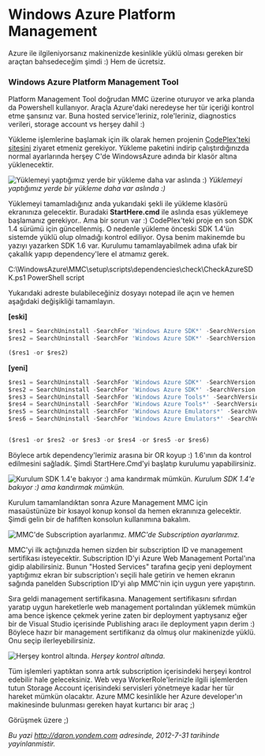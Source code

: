 # Windows Azure Platform Management
Azure ile ilgileniyorsanız makinenizde kesinlikle yüklü olması gereken
bir araçtan bahsedeceğim şimdi :) Hem de ücretsiz.

### Windows Azure Platform Management Tool

Platform Management Tool doğrudan MMC üzerine oturuyor ve arka planda da
Powershell kullanıyor. Araçla Azure'daki neredeyse her tür içeriği
kontrol etme şansınız var. Buna hosted service'leriniz, role'leriniz,
diagnostics verileri, storage account vs herşey dahil :)

Yükleme işlemlerine başlamak için ilk olarak hemen projenin
[CodePlex'teki sitesini](http://wapmmc.codeplex.com/) ziyaret etmeniz
gerekiyor. Yükleme paketini indirip çalıştırdığınızda normal ayarlarında
herşey C'de WindowsAzure adında bir klasör altına yüklenecektir.

![Yüklemeyi yaptığımız yerde bir yükleme daha var aslında
:)](media/Windows_Azure_Platform_Management/mmc.png)
*Yüklemeyi yaptığımız yerde bir yükleme daha var aslında :)*

Yüklemeyi tamamladığınız anda yukarıdaki şekli ile yükleme klasörü
ekranınıza gelecektir. Buradaki **StartHere.cmd** ile aslında esas
yüklemeye başlamanız gerekiyor.. Ama bir sorun var :) CodePlex'teki
proje en son SDK 1.4 sürümü için güncellenmiş. O nedenle yükleme önceski
SDK 1.4'ün sistemde yüklü olup olmadığı kontrol ediliyor. Oysa benim
makinemde bu yazıyı yazarken SDK 1.6 var. Kurulumu tamamlayabilmek adına
ufak bir çakallık yapıp dependency'lere el atmamız gerek.

C:\\WindowsAzure\\MMC\\setup\\scripts\\dependencies\\check\\CheckAzureSDK.ps1
PowerShell script

Yukarıdaki adreste bulabileceğiniz dosyayı notepad ile açın ve hemen
aşağıdaki değişikliği tamamlayın.

**[eski]**

```js
$res1 = SearchUninstall -SearchFor 'Windows Azure SDK*' -SearchVersion '1.4.20227.1419' -UninstallKey 'HKLM:SOFTWARE\Wow6432Node\Microsoft\Windows\CurrentVersion\Uninstall\';
$res2 = SearchUninstall -SearchFor 'Windows Azure SDK*' -SearchVersion '1.4.20227.1419' -UninstallKey 'HKLM:SOFTWARE\Microsoft\Windows\CurrentVersion\Uninstall\';

($res1 -or $res2)
```

**[yeni]**

```js
$res1 = SearchUninstall -SearchFor 'Windows Azure SDK*' -SearchVersion '1.4.20227.1419' -UninstallKey 'HKLM:SOFTWARE\Wow6432Node\Microsoft\Windows\CurrentVersion\Uninstall\';
$res2 = SearchUninstall -SearchFor 'Windows Azure SDK*' -SearchVersion '1.4.20227.1419' -UninstallKey 'HKLM:SOFTWARE\Microsoft\Windows\CurrentVersion\Uninstall\';
$res3 = SearchUninstall -SearchFor 'Windows Azure Tools*' -SearchVersion '1.4.20227.1419' -UninstallKey 'HKLM:SOFTWARE\Wow6432Node\Microsoft\Windows\CurrentVersion\Uninstall\';
$res4 = SearchUninstall -SearchFor 'Windows Azure Tools*' -SearchVersion '1.4.20227.1419' -UninstallKey 'HKLM:SOFTWARE\Microsoft\Windows\CurrentVersion\Uninstall\';
$res5 = SearchUninstall -SearchFor 'Windows Azure Emulators*' -SearchVersion '1.6.21103.1459' -UninstallKey 'HKLM:SOFTWARE\Wow6432Node\Microsoft\Windows\CurrentVersion\Uninstall\';
$res6 = SearchUninstall -SearchFor 'Windows Azure Emulators*' -SearchVersion '1.6.21103.1459' -UninstallKey 'HKLM:SOFTWARE\Microsoft\Windows\CurrentVersion\Uninstall\';


($res1 -or $res2 -or $res3 -or $res4 -or $res5 -or $res6)
```

Böylece artık dependency'lerimiz arasına bir OR koyup :) 1.6'ının da
kontrol edilmesini sağladık. Şimdi StartHere.Cmd'yi başlatıp kurulumu
yapabilirsiniz.

![Kurulum SDK 1.4'e bakıyor :) ama kandırmak
mümkün.](media/Windows_Azure_Platform_Management/mmc2.png)
*Kurulum SDK 1.4'e bakıyor :) ama kandırmak mümkün.*

Kurulum tamamlandıktan sonra Azure Management MMC için masaüstünüze bir
kısayol konup konsol da hemen ekranınıza gelecektir. Şimdi gelin bir de
hafiften konsolun kullanımına bakalım.

![MMC'de Subscription
ayarlarımız.](media/Windows_Azure_Platform_Management/mmc3.png)
*MMC'de Subscription ayarlarımız.*

MMC'yi ilk açtığınızda hemen sizden bir subscription ID ve management
sertifikası isteyecektir. Subscription ID'yi Azure Web Management
Portal'ına gidip alabilirsiniz. Bunun "Hosted Services" tarafına geçip
yeni deployment yaptığımız ekran bir subscription'ı seçili hale getirin
ve hemen ekranın sağında panelden Subscription ID'yi alıp MMC'nin için
uygun yere yapıştırın.

Sıra geldi management sertifikasına. Management sertifikasını sıfırdan
yaratıp uygun hareketlerle web management portalından yüklemek mümkün
ama bence işkence çekmek yerine zaten bir deployment yaptıysanız eğer
bir de Visual Studio içerisinde Publishing aracı ile deployment yapın
derim :) Böylece hazır bir management sertifikanız da olmuş olur
makinenizde yüklü. Onu seçip ilerleyebilirsiniz.

![Herşey kontrol
altında.](media/Windows_Azure_Platform_Management/mmc4.png)
*Herşey kontrol altında.*

Tüm işlemleri yaptıktan sonra artık subscription içerisindeki herşeyi
kontrol edebilir hale geleceksiniz. Web veya WorkerRole'lerinizle ilgili
işlemlerden tutun Storage Account içerisindeki servisleri yönetmeye
kadar her tür hareket mümkün olacaktır. Azure MMC kesinlikle her Azure
developer'ın makinesinde bulunması gereken hayat kurtarıcı bir araç ;)

Görüşmek üzere ;)



*Bu yazi http://daron.yondem.com adresinde, 2012-7-31 tarihinde yayinlanmistir.*
